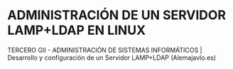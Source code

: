 # ADMINISTRACIÓN DE UN SERVIDOR LAMP+LDAP EN LINUX
TERCERO GII - ADMINISTRACIÓN DE SISTEMAS INFORMÁTICOS | Desarrollo y configuración de un Servidor LAMP+LDAP (Alemajavlo.es)
